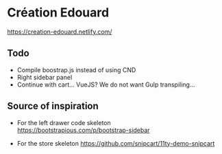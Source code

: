 # Création Edouard 

https://creation-edouard.netlify.com/

## Todo

* Compile boostrap.js instead of using CND
* Right sidebar panel
* Continue with cart... VueJS? We do not want Gulp transpiling...

## Source of inspiration

* For the left drawer code skeleton
  https://bootstrapious.com/p/bootstrap-sidebar

* For the store skeleton 
  https://github.com/snipcart/11ty-demo-snipcart
